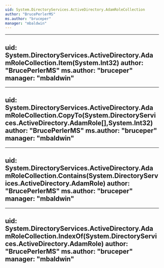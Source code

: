 ```yaml
---
uid: System.DirectoryServices.ActiveDirectory.AdamRoleCollection
author: "BrucePerlerMS"
ms.author: "bruceper"
manager: "mbaldwin"
---
```


---
uid: System.DirectoryServices.ActiveDirectory.AdamRoleCollection.Item(System.Int32)
author: "BrucePerlerMS"
ms.author: "bruceper"
manager: "mbaldwin"
---

---
uid: System.DirectoryServices.ActiveDirectory.AdamRoleCollection.CopyTo(System.DirectoryServices.ActiveDirectory.AdamRole[],System.Int32)
author: "BrucePerlerMS"
ms.author: "bruceper"
manager: "mbaldwin"
---

---
uid: System.DirectoryServices.ActiveDirectory.AdamRoleCollection.Contains(System.DirectoryServices.ActiveDirectory.AdamRole)
author: "BrucePerlerMS"
ms.author: "bruceper"
manager: "mbaldwin"
---

---
uid: System.DirectoryServices.ActiveDirectory.AdamRoleCollection.IndexOf(System.DirectoryServices.ActiveDirectory.AdamRole)
author: "BrucePerlerMS"
ms.author: "bruceper"
manager: "mbaldwin"
---
